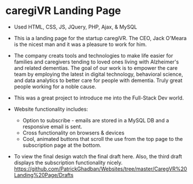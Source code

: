 # caregiVR Landing Page

* Used HTML, CSS, JS, JQuery, PHP, Ajax, & MySQL
* This ia a landing page for the startup caregiVR. The CEO, Jack O'Meara is the nicest man and it was a pleasure to work for him.
* The company creats tools and technologies to make life easier for families and caregivers tending to loved ones living with Alzheimer's and related dementias. The goal of our work is to empower the care team by employing the latest in digital technology, behavioral science, and data analytics to better care for people with dementia. Truly great people working for a noble cause.

* This was a great project to introduce me into the Full-Stack Dev world.
* Website functionality includes:
  * Option to subscribe - emails are stored in a MySQL DB and a responsive email is sent.
  * Cross functionality on browsers & devices
  * Cool, animated buttons that scroll the use from the top page to the subscription page at the bottom.
  
 * To view the final design watch the final draft here. Also, the third draft displays the subscription functionality nicely.
https://github.com/PatrickGhadban/Websites/tree/master/CaregVR%20Landing%20Page/Drafts
